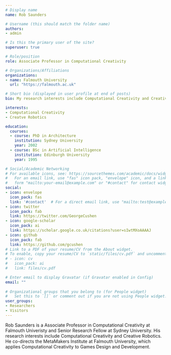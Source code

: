 ```yaml
---
# Display name
name: Rob Saunders

# Username (this should match the folder name)
authors:
- admin

# Is this the primary user of the site?
superuser: true

# Role/position
role: Associate Professor in Computational Creativity

# Organizations/Affiliations
organizations:
- name: Falmouth University
  url: "https://falmouth.ac.uk"

# Short bio (displayed in user profile at end of posts)
bio: My research interests include Computational Creativity and Creative Robotics.

interests:
- Computational Creativity
- Creatve Robotics

education:
  courses:
  - course: PhD in Architecture
    institution: Sydney University
    year: 2002
  - course: BSc in Artificial Intelligence
    institution: Edinburgh University
    year: 1995

# Social/Academic Networking
# For available icons, see: https://sourcethemes.com/academic/docs/widgets/#icons
#   For an email link, use "fas" icon pack, "envelope" icon, and a link in the
#   form "mailto:your-email@example.com" or "#contact" for contact widget.
social:
- icon: envelope
  icon_pack: fas
  link: '#contact'  # For a direct email link, use "mailto:test@example.org".
- icon: twitter
  icon_pack: fab
  link: https://twitter.com/GeorgeCushen
- icon: google-scholar
  icon_pack: ai
  link: https://scholar.google.co.uk/citations?user=sIwtMXoAAAAJ
- icon: github
  icon_pack: fab
  link: https://github.com/gcushen
# Link to a PDF of your resume/CV from the About widget.
# To enable, copy your resume/CV to `static/files/cv.pdf` and uncomment the lines below.  
# - icon: cv
#   icon_pack: ai
#   link: files/cv.pdf

# Enter email to display Gravatar (if Gravatar enabled in Config)
email: ""
  
# Organizational groups that you belong to (for People widget)
#   Set this to `[]` or comment out if you are not using People widget.  
user_groups:
- Researchers
- Visitors
---
```


Rob Saunders is a Associate Professor in Computational Creativity at Falmouth Univeristy and Senior Research Fellow at Sydney University. His research interests include Computational Creativity and Creative Robotics. He co-directs the MetaMakers Institute at Falmouth University, which applies Computational Creativity to Games Design and Development.